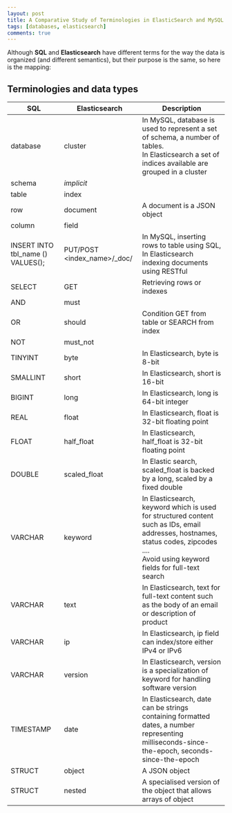 ```yaml
---
layout: post
title: A Comparative Study of Terminologies in ElasticSearch and MySQL
tags: [databases, elasticsearch]
comments: true
---
```

Although **SQL** and **Elasticsearch** have different terms for the way the data is organized (and different semantics), but their purpose is the same, so here is the mapping:
## Terminologies and data types

| SQL                               | Elasticsearch                           | Description                                                                                                                                                                              |
|-----------------------------------|-----------------------------------------|------------------------------------------------------------------------------------------------------------------------------------------------------------------------------------------|
| database                          | cluster                                 | In MySQL, database is used to represent a set of schema, a number of tables. <br/>In Elasticsearch a set of indices available are grouped in a cluster                                   |
| schema                            | *implicit*                              |                                                                                                                                                                                          |
| table                             | index                                   |                                                                                                                                                                                          |
| row                               | document                                | A document is a JSON object                                                                                                                                                              |
| column                            | field                                   |                                                                                                                                                                                          |
| INSERT INTO tbl_name () VALUES(); | PUT/POST <index_name>/_doc/<identifier> | In MySQL, inserting rows to table using SQL, In Elasticsearch indexing documents using RESTful                                                                                           |
| SELECT                            | GET                                     | Retrieving rows or indexes                                                                                                                                                               |
| AND                               | must                                    |                                                                                                                                                                                          |
| OR                                | should                                  | Condition GET from table or SEARCH from index                                                                                                                                            |
| NOT                               | must_not                                |                                                                                                                                                                                          |
| TINYINT                           | byte                                    | In Elasticsearch, byte is 8-bit                                                                                                                                                          |
| SMALLINT                          | short                                   | In Elasticsearch, short is 16-bit                                                                                                                                                        |
| BIGINT                            | long                                    | In Elasticsearch, long is 64-bit integer                                                                                                                                                 |
| REAL                              | float                                   | In Elasticsearch, float is 32-bit floating point                                                                                                                                         |
| FLOAT                             | half_float                              | In Elasticsearch, half_float is 32-bit floating point                                                                                                                                    |
| DOUBLE                            | scaled_float                            | In Elastic search, scaled_float is backed by a long, scaled by a fixed double                                                                                                            |
| VARCHAR                           | keyword                                 | In Elasticsearch, keyword which is used for structured content such as IDs, email addresses, hostnames, status codes, zipcodes .... <br/>Avoid using keyword fields for full-text search |
| VARCHAR                           | text                                    | In Elasticsearch, text for full-text content such as the body of an email or description of product                                                                                      |
| VARCHAR                           | ip                                      | In Elasticsearch, ip field can index/store either IPv4 or IPv6                                                                                                                           |
| VARCHAR                           | version                                 | In Elasticsearch, version is a specialization of keyword for handling software version                                                                                                   |
| TIMESTAMP                         | date                                    | In Elasticsearch, date can be strings containing formatted dates, a number representing milliseconds-since-the-epoch, seconds-since-the-epoch                                            |
| STRUCT                            | object                                  | A JSON object                                                                                                                                                                            |
| STRUCT                            | nested                                  | A specialised version of the object that allows arrays of object                                                                                                                         |

